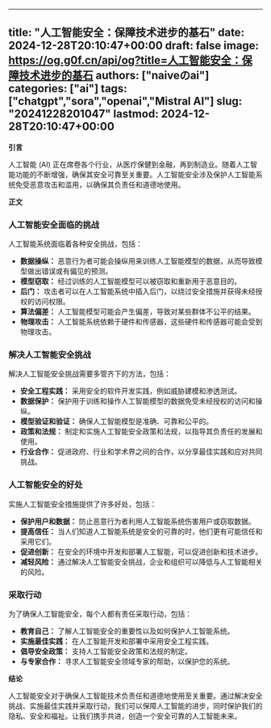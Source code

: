 
---
title: "人工智能安全：保障技术进步的基石"
date: 2024-12-28T20:10:47+00:00
draft: false
image: https://og.g0f.cn/api/og?title=人工智能安全：保障技术进步的基石
authors: ["naiveのai"]
categories: ["ai"]
tags: ["chatgpt","sora","openai","Mistral AI"]
slug: "20241228201047"
lastmod: 2024-12-28T20:10:47+00:00
---
**引言**

人工智能 (AI) 正在席卷各个行业，从医疗保健到金融，再到制造业。随着人工智能功能的不断增强，确保其安全可靠至关重要。人工智能安全涉及保护人工智能系统免受恶意攻击和滥用，以确保其负责任和道德地使用。

**正文**

### 人工智能安全面临的挑战

人工智能系统面临着各种安全挑战，包括：

- **数据操纵：** 恶意行为者可能会操纵用来训练人工智能模型的数据，从而导致模型做出错误或有偏见的预测。
- **模型窃取：** 经过训练的人工智能模型可以被窃取和重新用于恶意目的。
- **后门：** 攻击者可以在人工智能系统中插入后门，以绕过安全措施并获得未经授权的访问权限。
- **算法偏差：** 人工智能模型可能会产生偏差，导致对某些群体不公平的结果。
- **物理攻击：** 人工智能系统依赖于硬件和传感器，这些硬件和传感器可能会受到物理攻击。

### 解决人工智能安全挑战

解决人工智能安全挑战需要多管齐下的方法，包括：

- **安全工程实践：** 采用安全的软件开发实践，例如威胁建模和渗透测试。
- **数据保护：** 保护用于训练和操作人工智能模型的数据免受未经授权的访问和操纵。
- **模型验证和验证：** 确保人工智能模型是准确、可靠和公平的。
- **政策和法规：** 制定和实施人工智能安全政策和法规，以指导其负责任的发展和使用。
- **行业合作：** 促进政府、行业和学术界之间的合作，以分享最佳实践和应对共同挑战。

### 人工智能安全的好处

实施人工智能安全措施提供了许多好处，包括：

- **保护用户和数据：** 防止恶意行为者利用人工智能系统伤害用户或窃取数据。
- **提高信任：** 当人们知道人工智能系统是安全的可靠的时，他们更有可能信任和采用它们。
- **促进创新：** 在安全的环境中开发和部署人工智能，可以促进创新和技术进步。
- **减轻风险：** 通过解决人工智能安全挑战，企业和组织可以降低与人工智能相关的风险。

### 采取行动

为了确保人工智能安全，每个人都有责任采取行动，包括：

- **教育自己：** 了解人工智能安全的重要性以及如何保护人工智能系统。
- **实施最佳实践：** 在人工智能开发和部署中采用安全工程实践。
- **倡导安全政策：** 支持人工智能安全政策和法规的制定。
- **与专家合作：** 寻求人工智能安全领域专家的帮助，以保护您的系统。

**结论**

人工智能安全对于确保人工智能技术负责任和道德地使用至关重要。通过解决安全挑战、实施最佳实践并采取行动，我们可以保障人工智能的进步，同时保护我们的隐私、安全和福祉。让我们携手共进，创造一个安全可靠的人工智能未来。